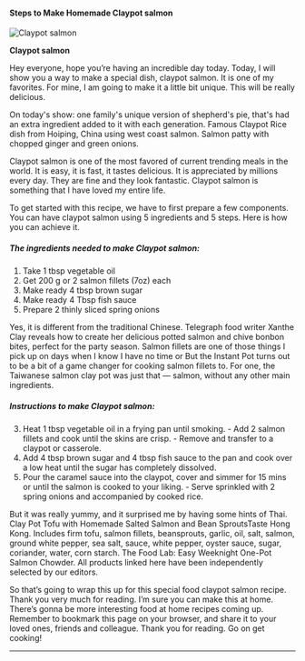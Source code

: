             

#### Steps to Make Homemade Claypot salmon

![Claypot salmon](https://img-global.cpcdn.com/recipes/7b6a14025abe569a/751x532cq70/claypot-salmon-recipe-main-photo.jpg)

**Claypot salmon**

Hey everyone, hope you’re having an incredible day today. Today, I will show you a way to make a special dish, claypot salmon. It is one of my favorites. For mine, I am going to make it a little bit unique. This will be really delicious.

On today's show: one family's unique version of shepherd's pie, that's had an extra ingredient added to it with each generation. Famous Claypot Rice dish from Hoiping, China using west coast salmon. Salmon patty with chopped ginger and green onions.

Claypot salmon is one of the most favored of current trending meals in the world. It is easy, it is fast, it tastes delicious. It is appreciated by millions every day. They are fine and they look fantastic. Claypot salmon is something that I have loved my entire life.

To get started with this recipe, we have to first prepare a few components. You can have claypot salmon using 5 ingredients and 5 steps. Here is how you can achieve it.

##### The ingredients needed to make Claypot salmon:

1.  Take 1 tbsp vegetable oil
2.  Get 200 g or 2 salmon fillets (7oz) each
3.  Make ready 4 tbsp brown sugar
4.  Make ready 4 Tbsp fish sauce
5.  Prepare 2 thinly sliced spring onions

Yes, it is different from the traditional Chinese. Telegraph food writer Xanthe Clay reveals how to create her delicious potted salmon and chive bonbon bites, perfect for the party season. Salmon fillets are one of those things I pick up on days when I know I have no time or But the Instant Pot turns out to be a bit of a game changer for cooking salmon fillets to. For one, the Taiwanese salmon clay pot was just that — salmon, without any other main ingredients.

##### Instructions to make Claypot salmon:

3.  Heat 1 tbsp vegetable oil in a frying pan until smoking. - Add 2 salmon fillets and cook until the skins are crisp. - Remove and transfer to a claypot or casserole.
4.  Add 4 tbsp brown sugar and 4 tbsp fish sauce to the pan and cook over a low heat until the sugar has completely dissolved.
5.  Pour the caramel sauce into the claypot, cover and simmer for 15 mins or until the salmon is cooked to your liking. - Serve sprinkled with 2 spring onions and accompanied by cooked rice.

But it was really yummy, and it surprised me by having some hints of Thai. Clay Pot Tofu with Homemade Salted Salmon and Bean SproutsTaste Hong Kong. Includes firm tofu, salmon fillets, beansprouts, garlic, oil, salt, salmon, ground white pepper, sea salt, sauce, white pepper, oyster sauce, sugar, coriander, water, corn starch. The Food Lab: Easy Weeknight One-Pot Salmon Chowder. All products linked here have been independently selected by our editors.

So that’s going to wrap this up for this special food claypot salmon recipe. Thank you very much for reading. I’m sure you can make this at home. There’s gonna be more interesting food at home recipes coming up. Remember to bookmark this page on your browser, and share it to your loved ones, friends and colleague. Thank you for reading. Go on get cooking!

* * *